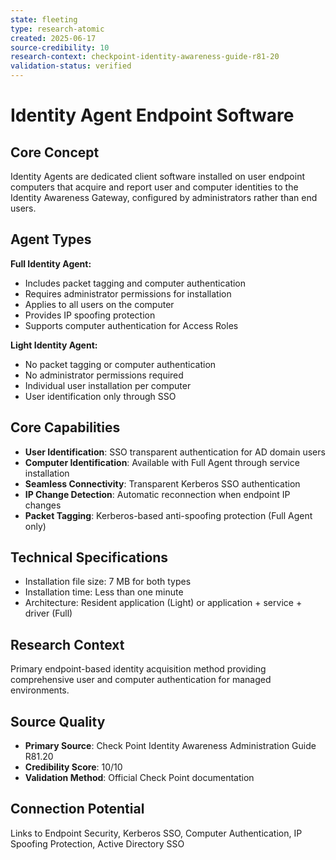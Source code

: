 ```yaml
---
state: fleeting
type: research-atomic
created: 2025-06-17
source-credibility: 10
research-context: checkpoint-identity-awareness-guide-r81-20
validation-status: verified
---
```


# Identity Agent Endpoint Software

## Core Concept
Identity Agents are dedicated client software installed on user endpoint computers that acquire and report user and computer identities to the Identity Awareness Gateway, configured by administrators rather than end users.

## Agent Types
**Full Identity Agent:**
- Includes packet tagging and computer authentication
- Requires administrator permissions for installation
- Applies to all users on the computer
- Provides IP spoofing protection
- Supports computer authentication for Access Roles

**Light Identity Agent:**
- No packet tagging or computer authentication
- No administrator permissions required
- Individual user installation per computer
- User identification only through SSO

## Core Capabilities
- **User Identification**: SSO transparent authentication for AD domain users
- **Computer Identification**: Available with Full Agent through service installation
- **Seamless Connectivity**: Transparent Kerberos SSO authentication
- **IP Change Detection**: Automatic reconnection when endpoint IP changes
- **Packet Tagging**: Kerberos-based anti-spoofing protection (Full Agent only)

## Technical Specifications
- Installation file size: 7 MB for both types
- Installation time: Less than one minute
- Architecture: Resident application (Light) or application + service + driver (Full)

## Research Context
Primary endpoint-based identity acquisition method providing comprehensive user and computer authentication for managed environments.

## Source Quality
- **Primary Source**: Check Point Identity Awareness Administration Guide R81.20
- **Credibility Score**: 10/10
- **Validation Method**: Official Check Point documentation

## Connection Potential
Links to Endpoint Security, Kerberos SSO, Computer Authentication, IP Spoofing Protection, Active Directory SSO